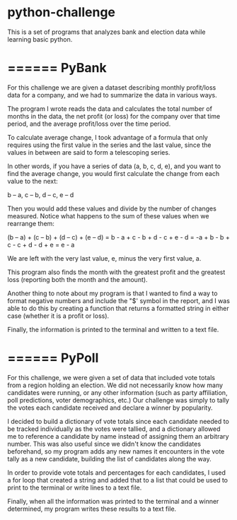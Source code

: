 # python-challenge
This is a set of programs that analyzes bank and election data while learning basic python.

======
PyBank
======


For this challenge we are given a dataset describing monthly profit/loss data for a company, and we had to summarize the data in various ways.

The program I wrote reads the data and calculates the total number of months in the data, the net profit (or loss) for the company over that time period, and the average profit/loss over the time period.

To calculate average change, I took advantage of a formula that only requires using the first value in the series and the last value, since the values in between are said to form a telescoping series.

In other words, if you have a series of data (a, b, c, d, e), and you want to find the average change, you would first calculate the change from each value to the next:

b – a, c – b, d – c, e – d

Then you would add these values and divide by the number of changes measured. Notice what happens to the sum of these values when we rearrange them:

(b – a) + (c – b) + (d – c) + (e – d) = b - a + c - b + d - c + e - d = -a + b - b + c - c + d - d + e = e - a

We are left with the very last value, e, minus the very first value, a.


This program also finds the month with the greatest profit and the greatest loss (reporting both the month and the amount).


Another thing to note about my program is that I wanted to find a way to format negative numbers and include the "$' symbol in the report, and I was able to do this by creating a function that returns a formatted string in either case (whether it is a profit or loss).


Finally, the information is printed to the terminal and written to a text file.


======
PyPoll
======


For this challenge, we were given a set of data that included vote totals from a region holding an election. We did not necessarily know how many candidates were running, or any other information (such as party affiliation, poll predictions, voter demographics, etc.) Our challenge was simply to tally the votes each candidate received and declare a winner by popularity.

I decided to build a dictionary of vote totals since each candidate needed to be tracked individually as the votes were tallied, and a dictionary allowed me to reference a candidate by name instead of assigning them an arbitrary number. This was also useful since we didn't know the candidates beforehand, so my program adds any new names it encounters in the vote tally as a new candidate, building the list of candidates along the way.

In order to provide vote totals and percentages for each candidates, I used a for loop that created a string and added that to a list that could be used to print to the terminal or write lines to a text file.

Finally, when all the information was printed to the terminal and a winner determined, my program writes these results to a text file.
